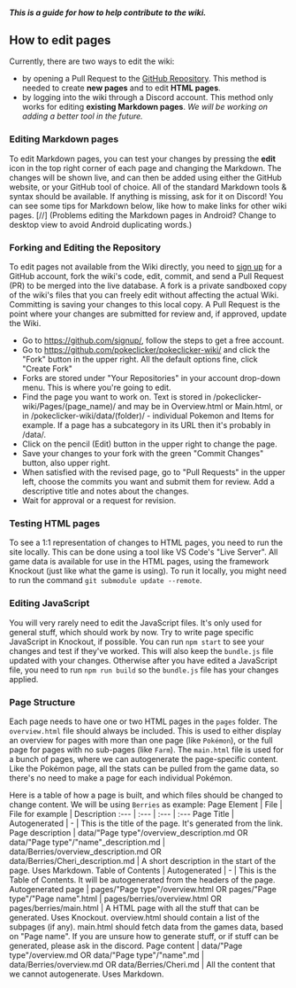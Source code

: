##### This is a guide for how to help contribute to the wiki.

## How to edit pages
Currently, there are two ways to edit the wiki:
* by opening a Pull Request to the [GitHub Repository](https://github.com/pokeclicker/pokeclicker-wiki). This method is needed to create **new pages** and to edit **HTML pages**.
* by logging into the wiki through a Discord account. This method only works for editing **existing Markdown pages**.
*We will be working on adding a better tool in the future.*

### Editing Markdown pages
To edit Markdown pages, you can test your changes by pressing the **edit** icon in the top right corner of each page and changing the Markdown.
The changes will be shown live, and can then be added using either the GitHub website, or your GitHub tool of choice.
All of the standard Markdown tools & syntax should be available. If anything is missing, ask for it on Discord!
You can see some tips for Markdown below, like how to make links for other wiki pages.
[//] (Problems editing the Markdown pages in Android? Change to desktop view to avoid Android duplicating words.)

### Forking and Editing the Repository
To edit pages not available from the Wiki directly, you need to [sign up](https://github.com/signup/) for a GitHub account, fork the wiki's code, edit, commit, and send a Pull Request (PR) to be merged into the live database. A fork is a private sandboxed copy of the wiki's files that you can freely edit without affecting the actual Wiki.  Committing is saving your changes to this local copy.  A Pull Request is the point where your changes are submitted for review and, if approved, update the Wiki.
* Go to https://github.com/signup/, follow the steps to get a free account.
* Go to https://github.com/pokeclicker/pokeclicker-wiki/ and click the "Fork" button in the upper right.  All the default options fine, click "Create Fork"
* Forks are stored under "Your Repositories" in your account drop-down menu.  This is where you're going to edit.
* Find the page you want to work on.  Text is stored in /pokeclicker-wiki/Pages/(page_name)/ and may be in Overview.html or Main.html, or in /pokeclicker-wiki/data/(folder)/ - individual Pokemon and Items for example.  If a page has a subcategory in its URL then it's probably in /data/.
* Click on the pencil (Edit) button in the upper right to change the page.
* Save your changes to your fork with the green "Commit Changes" button, also upper right.
* When satisfied with the revised page, go to "Pull Requests" in the upper left, choose the commits you want and submit them for review. Add a descriptive title and notes about the changes.
* Wait for approval or a request for revision.

### Testing HTML pages
To see a 1:1 representation of changes to HTML pages, you need to run the site locally. This can be done using a tool like VS Code's "Live Server".
All game data is available for use in the HTML pages, using the framework Knockout (just like what the game is using).
To run it locally, you might need to run the command `git submodule update --remote`.

### Editing JavaScript
You will very rarely need to edit the JavaScript files. It's only used for general stuff, which should work by now.
Try to write page specific JavaScript in Knockout, if possible.
You can run `npm start` to see your changes and test if they've worked. This will also keep the `bundle.js` file updated with your changes.
Otherwise after you have edited a JavaScript file, you need to run `npm run build` so the `bundle.js` file has your changes applied.

### Page Structure
Each page needs to have one or two HTML pages in the `pages` folder. The `overview.html` file should always be included. This is used to either display an overview for pages with more than one page (like `Pokémon`), or the full page for pages with no sub-pages (like `Farm`).
The `main.html` file is used for a bunch of pages, where we can autogenerate the page-specific content. Like the Pokémon page, all the stats can be pulled from the game data, so there's no need to make a page for each individual Pokémon.

Here is a table of how a page is built, and which files should be changed to change content. We will be using `Berries` as example:
Page Element | File | File for example | Description
:--- | :--- | :--- | :---
Page Title | Autogenerated | - | This is the title of the page. It's generated from the link.
Page description | data/"Page type"/overview_description.md OR data/"Page type"/"name"_description.md | data/Berries/overview_description.md OR data/Berries/Cheri_description.md | A short description in the start of the page. Uses Markdown.
Table of Contents | Autogenerated | - | This is the Table of Contents. It will be autogenerated from the headers of the page.
Autogenerated page | pages/"Page type"/overview.html OR pages/"Page type"/"Page name".html | pages/berries/overview.html OR pages/berries/main.html | A HTML page with all the stuff that can be generated. Uses Knockout. overview.html should contain a list of the subpages (if any). main.html should fetch data from the games data, based on "Page name". If you are unsure how to generate stuff, or if stuff can be generated, please ask in the discord.
Page content | data/"Page type"/overview.md OR data/"Page type"/"name".md | data/Berries/overview.md OR data/Berries/Cheri.md | All the content that we cannot autogenerate. Uses Markdown.